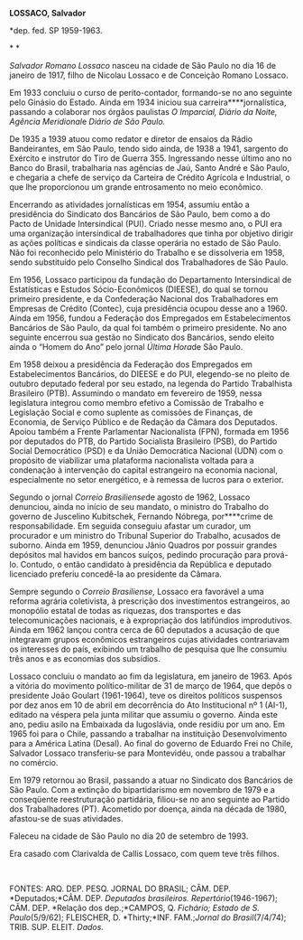 **LOSSACO, Salvador**

\*dep. fed. SP 1959-1963.

* *

*Salvador Romano Lossaco* nasceu na cidade de São Paulo no dia 16 de
janeiro de 1917, filho de Nicolau Lossaco e de Conceição Romano Lossaco.

Em 1933 concluiu o curso de perito-contador, formando-se no ano seguinte
pelo Ginásio do Estado. Ainda em 1934 iniciou sua
carreira****jornalística, passando a colaborar nos órgãos paulistas *O
Imparcial, Diário da Noite,* *Agência Meridional*e *Diário de São
Paulo.*

De 1935 a 1939 atuou como redator e diretor de ensaios da Rádio
Bandeirantes, em São Paulo, tendo sido ainda, de 1938 a 1941, sargento
do Exército e instrutor do Tiro de Guerra 355. Ingressando nesse último
ano no Banco do Brasil, trabalharia nas agências de Jaú, Santo André e
São Paulo, e chegaria a chefe de serviço da Carteira de Crédito Agrícola
e Industrial, o que lhe proporcionou um grande entrosamento no meio
econômico.

Encerrando as atividades jornalísticas em 1954, assumiu então a
presidência do Sindicato dos Bancários de São Paulo, bem como a do Pacto
de Unidade Intersindical (PUI). Criado nesse mesmo ano, o PUI era uma
organização intersindical de trabalhadores que tinha por objetivo
dirigir as ações políticas e sindicais da classe operária no estado de
São Paulo. Não foi reconhecido pelo Ministério do Trabalho e se
dissolveria em 1958, sendo substituído pelo Conselho Sindical dos
Trabalhadores de São Paulo.

Em 1956, Lossaco participou da fundação do Departamento Intersindical de
Estatísticas e Estudos Sócio-Econômicos (DIEESE), do qual se tornou
primeiro presidente, e da Confederação Nacional dos Trabalhadores em
Empresas de Crédito (Contec), cuja presidência ocupou desse ano a 1960.
Ainda em 1956, fundou a Federação dos Empregados em Estabelecimentos
Bancários de São Paulo, da qual foi também o primeiro presidente. No ano
seguinte encerrou sua gestão no Sindicato dos Bancários, sendo eleito
ainda o “Homem do Ano” pelo jornal *Última Hora*de São Paulo.

Em 1958 deixou a presidência da Federação dos Empregados em
Estabelecimentos Bancários, do DIEESE e do PUI, elegendo-se no pleito de
outubro deputado federal por seu estado, na legenda do Partido
Trabalhista Brasileiro (PTB). Assumindo o mandato em fevereiro de 1959,
nessa legislatura integrou como membro efetivo a Comissão de Trabalho e
Legislação Social e como suplente as comissões de Finanças, de Economia,
de Serviço Público e de Redação da Câmara dos Deputados. Apoiou também a
Frente Parlamentar Nacionalista (FPN), formada em 1956 por deputados do
PTB, do Partido Socialista Brasileiro (PSB), do Partido Social
Democrático (PSD) e da União Democrática Nacional (UDN) com o propósito
de viabilizar uma plataforma nacionalista voltada para a condenação à
intervenção do capital estrangeiro na economia nacional, especialmente
no setor energético, e à remessa de lucros para o exterior.

Segundo o jornal *Correio Brasiliense*de agosto de 1962, Lossaco
denunciou, ainda no início de seu mandato, o ministro do Trabalho do
governo de Juscelino Kubitschek, Fernando Nóbrega, por****crime de
responsabilidade. Em seguida conseguiu afastar um curador, um procurador
e um ministro do Tribunal Superior do Trabalho, acusados de suborno.
Ainda em 1959, denunciou Jânio Quadros por possuir grandes depósitos mal
havidos em bancos suíços, pedindo procuração para prová-lo. Contudo, o
então candidato à presidência da República e deputado licenciado
preferiu concedê-la ao presidente da Câmara.

Sempre segundo o *Correio Brasiliense,* Lossaco era favorável a uma
reforma agrária coletivista, à prescrição dos investimentos
estrangeiros, ao monopólio estatal de todas as riquezas, dos transportes
e das telecomunicações nacionais, e à expropriação dos latifúndios
improdutivos. Ainda em 1962 lançou contra cerca de 60 deputados a
acusação de que integravam grupos econômicos estrangeiros cujas
atividades contrariavam os interesses do país, exibindo um trabalho de
pesquisa que lhe consumiu três anos e as economias dos subsídios.

Lossaco concluiu o mandato ao fim da legislatura, em janeiro de 1963.
Após a vitória do movimento político-militar de 31 de março de 1964, que
depôs o presidente João Goulart (1961-1964), teve os direitos políticos
suspensos por dez anos em 10 de abril em decorrência do Ato
Institucional nº 1 (AI-1), editado na véspera pela junta militar que
assumiu o governo. Ainda este ano, pediu asilo na Embaixada da
Iugoslávia, onde residiu por um ano. Em 1965 foi para o Chile, passando
a trabalhar na instituição Desenvolvimento para a América Latina
(Desal). Ao final do governo de Eduardo Frei no Chile, Salvador Lossaco
transferiu-se para Montevidéu, onde passou a trabalhar no comércio.

Em 1979 retornou ao Brasil, passando a atuar no Sindicato dos Bancários
de São Paulo. Com a extinção do bipartidarismo em novembro de 1979 e a
conseqüente reestruturação partidária, filiou-se no ano seguinte ao
Partido dos Trabalhadores (PT). Acometido por doença, ainda na década de
1980, afastou-se de suas atividades.

Faleceu na cidade de São Paulo no dia 20 de setembro de 1993.

Era casado com Clarivalda de Callis Lossaco, com quem teve três filhos.

 

FONTES: ARQ. DEP. PESQ. JORNAL DO BRASIL; CÂM. DEP. *Deputados;*CÂM.
DEP. *Deputados brasileiros. Repertório*(1946-1967); CÂM. DEP. *Relação
dos dep.;*CAMPOS, Q. *Fichário; Estado de S. Paulo*(5/9/62); FLEISCHER,
D. *Thirty;*INF. FAM.;*Jornal do Brasil*(7/4/74); TRIB. SUP. ELEIT.
*Dados.*

 
